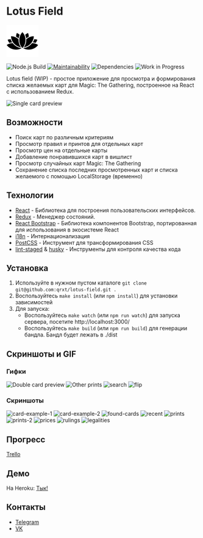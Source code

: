 # Lotus Field 
![alt text](https://github.com/qrxt/lotus-field/blob/master/public/img/lotus.png?raw=true)

![Node.js Build](https://github.com/qrxt/lotus-field/workflows/Node.js%20Build/badge.svg) [![Maintainability](https://api.codeclimate.com/v1/badges/0bf1a80c9b55f49de77a/maintainability)](https://codeclimate.com/github/qrxt/lotus-field/maintainability) ![Dependencies](https://david-dm.org/qrxt/lotus-field.svg) ![Work in Progress](https://img.shields.io/badge/WIP-%20-yellow)

Lotus field (WIP) - простое приложение для просмотра и формирования списка желаемых карт для Magic: The Gathering, построенное на React с использованием Redux.

![Single card preview](https://user-images.githubusercontent.com/46269438/97425997-e9ae5c00-1923-11eb-95fc-05fcef562579.gif)

## Возможности
- Поиск карт по различным критериям
- Просмотр правил и принтов для отдельных карт
- Просмотр цен на отдельные карты
- Добавление понравившихся карт в вишлист
- Просмотр случайных карт Magic: The Gathering
- Сохранение списка последних просмотренных карт и списка желаемого с помощью LocalStorage (временно)

## Технологии
- [React](https://reactjs.org/) - Библиотека для построения пользовательских интерфейсов.
- [Redux](https://redux.js.org/) - Менеджер состояний.
- [React Bootstrap](https://react-bootstrap.github.io/) - Библиотека компонентов Bootstrap, портированная для использования в экосистеме React
- [i18n](https://react.i18next.com/) - Интернационализация
- [PostCSS](https://postcss.org/) - Инструмент для трансформирования CSS
- [lint-staged](https://github.com/okonet/lint-staged) & [husky](https://typicode.github.io/husky/) - Инструменты для контроля качества кода

## Установка
1. Используйте в нужном пустом каталоге `git clone git@github.com:qrxt/lotus-field.git .`
2. Воспользуйтесь `make install` (или `npm install`) для установки зависимостей
3. Для запуска:
    * Воспользуйтесь `make watch` (или `npm run watch`) для запуска сервера, посетите http://localhost:3000/
    * Воспользуйтесь `make build` (или `npm run build`) для генерации бандла. Бандл будет лежать в ./dist

## Скриншоты и GIF

### Гифки
![Double card preview](https://user-images.githubusercontent.com/46269438/97426307-4f9ae380-1924-11eb-931e-7601ac63de24.gif) ![Other prints](https://user-images.githubusercontent.com/46269438/97426312-5164a700-1924-11eb-81c5-11d98e79ee4f.gif) ![search](https://user-images.githubusercontent.com/46269438/97431977-4ca3f100-192c-11eb-9684-4aff2e6f6f6d.gif)
![flip](https://user-images.githubusercontent.com/46269438/99426258-ed2a7700-2914-11eb-8fc0-7f53bc26d0e9.gif)

### Скриншоты
![card-example-1](https://user-images.githubusercontent.com/46269438/97600267-ed240f00-1a19-11eb-8a1b-993a4630f329.JPG) ![card-example-2](https://user-images.githubusercontent.com/46269438/97600271-edbca580-1a19-11eb-98ba-f6e0a148343e.JPG)
![found-cards](https://user-images.githubusercontent.com/46269438/97600268-ed240f00-1a19-11eb-9e60-a5712e61028f.JPG) ![recent](https://user-images.githubusercontent.com/46269438/97600262-ebf2e200-1a19-11eb-9e1d-84edb26965ca.JPG)
![prints](https://user-images.githubusercontent.com/46269438/97600275-ee553c00-1a19-11eb-8c15-e8086a0cd22b.JPG) ![prints-2](https://user-images.githubusercontent.com/46269438/97600276-ee553c00-1a19-11eb-830e-43d120053dca.JPG)
![prices](https://user-images.githubusercontent.com/46269438/97600278-eeedd280-1a19-11eb-8b1f-d6318f43c983.JPG) ![rulings](https://user-images.githubusercontent.com/46269438/97600274-ee553c00-1a19-11eb-90b1-fc858a76fda6.JPG)
![legalities](https://user-images.githubusercontent.com/46269438/97609004-25304f80-1a24-11eb-9ab6-68140d300a34.JPG)

## Прогресс
[Trello](https://trello.com/b/v2mW0LRI/lotus-field)

## Демо
На Heroku: [Тык!](https://lotus-field.herokuapp.com/)

## Контакты
- [Telegram](https://telegram.me/qrxt357)
- [VK](https://vk.com/id106399922)
